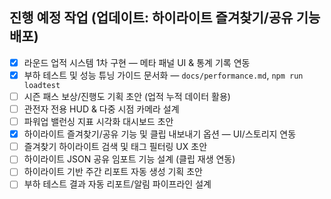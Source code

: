 ## 진행 예정 작업 (업데이트: 하이라이트 즐겨찾기/공유 기능 배포)
- [x] 라운드 업적 시스템 1차 구현 — 메타 패널 UI & 통계 기록 연동
- [x] 부하 테스트 및 성능 튜닝 가이드 문서화 — `docs/performance.md`, `npm run loadtest`
- [ ] 시즌 패스 보상/진행도 기획 초안 (업적 누적 데이터 활용)
- [ ] 관전자 전용 HUD & 다중 시점 카메라 설계
- [ ] 파워업 밸런싱 지표 시각화 대시보드 초안
- [x] 하이라이트 즐겨찾기/공유 기능 및 클립 내보내기 옵션 — UI/스토리지 연동
- [ ] 즐겨찾기 하이라이트 검색 및 태그 필터링 UX 초안
- [ ] 하이라이트 JSON 공유 임포트 기능 설계 (클립 재생 연동)
- [ ] 하이라이트 기반 주간 리포트 자동 생성 기획 초안
- [ ] 부하 테스트 결과 자동 리포트/알림 파이프라인 설계
